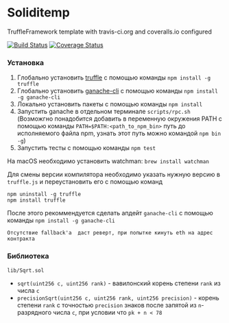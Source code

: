 # Soliditemp

TruffleFramework template with travis-ci.org and coveralls.io configured

[![Build Status](https://travis-ci.org/k06a/Soliditemp.svg?branch=master)](https://travis-ci.org/k06a/Soliditemp)
[![Coverage Status](https://coveralls.io/repos/github/k06a/Soliditemp/badge.svg?branch=master)](https://coveralls.io/github/k06a/Soliditemp?branch=master)

### Установка

1. Глобально установить [truffle](http://truffleframework.com) с помощью команды `npm install -g truffle`
2. Глобально установить [ganache-cli](https://github.com/trufflesuite/ganache-cli) с помощью команды `npm install -g ganache-cli`
3. Локально установить пакеты с помощью команды `npm install`
4. Запустить ganache в отдельном терминале `scripts/rpc.sh` (Возможгно понадобится добавить в переменную окружения PATH с помощью команды `PATH=$PATH:<path_to_npm_bin>` путь до исполняемого файла npm, узнать этот путь можно командой `npm bin -g`)
5. Запустить тесты с помощью команды `npm test`

На macOS необходимо установить watchman: `brew install watchman`

Для смены версии компилятора необходимо указать нужную версию в `truffle.js` и переустановить его с помощью команд 
```
npm uninstall -g truffle
npm install truffle
```
После этого рекоммендуется сделать апдейт `ganache-cli` с помощью команды `npm install -g ganache-cli`


```
Отсутствие fallback'a  даст реверт, при попытке кинуть eth на адрес контракта
```

### Библиотека

`lib/Sqrt.sol`

- `sqrt(uint256 c, uint256 rank)` - вавилонский корень степени `rank` из числа `c`
- `precisionSqrt(uint256 c, uint256 rank, uint256 precision)` - корень степени `rank` с точностью `precision` знаков после запятой из `n`-разрядного числа `c`, при условии что `pk + n < 78`

     